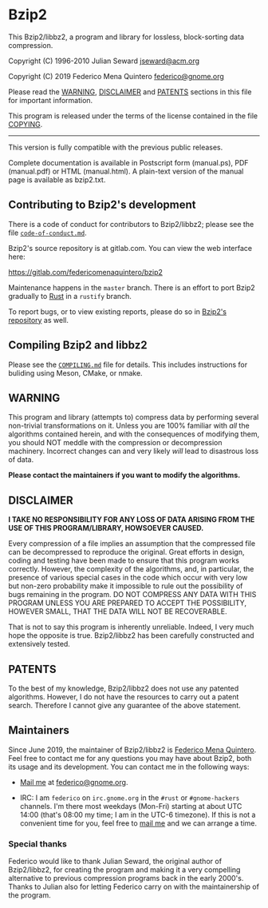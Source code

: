 Bzip2
=====

This Bzip2/libbz2, a program and library for lossless, block-sorting
data compression.

Copyright (C) 1996-2010 Julian Seward <jseward@acm.org>

Copyright (C) 2019 Federico Mena Quintero <federico@gnome.org>

Please read the [WARNING], [DISCLAIMER] and [PATENTS] sections in this
file for important information.

This program is released under the terms of the license contained
in the file [COPYING].

[WARNING]: #warning
[DISCLAIMER]: #disclaimer
[PATENTS]: #patents
[COPYING]: COPYING

------------------------------------------------------------------

This version is fully compatible with the previous public releases.

Complete documentation is available in Postscript form (manual.ps),
PDF (manual.pdf) or HTML (manual.html).  A plain-text version of the
manual page is available as bzip2.txt.

## Contributing to Bzip2's development

There is a code of conduct for contributors to Bzip2/libbz2; please
see the file [`code-of-conduct.md`][coc].

Bzip2's source repository is at gitlab.com.  You can view the web
interface here:

https://gitlab.com/federicomenaquintero/bzip2

Maintenance happens in the `master` branch.  There is an effort to port
Bzip2 gradually to [Rust] in a `rustify` branch.

To report bugs, or to view existing reports, please do so in [Bzip2's
repository][gitlab] as well.

[coc]: code-of-conduct.md
[gitlab]: https://gitlab.com/federicomenaquintero/bzip2/issues
[Rust]: https://www.rust-lang.org


## Compiling Bzip2 and libbz2

Please see the [`COMPILING.md`][COMPILING.md] file for details.  This includes
instructions for buliding using Meson, CMake, or nmake.

[COMPILING.md]: COMPILING.md

## WARNING

This program and library (attempts to) compress data by
performing several non-trivial transformations on it.
Unless you are 100% familiar with *all* the algorithms contained
herein, and with the consequences of modifying them, you should NOT
meddle with the compression or decompression machinery.  Incorrect
changes can and very likely *will* lead to disastrous loss of data.

**Please contact the maintainers if you want to modify the algorithms.**

## DISCLAIMER

**I TAKE NO RESPONSIBILITY FOR ANY LOSS OF DATA ARISING FROM THE
USE OF THIS PROGRAM/LIBRARY, HOWSOEVER CAUSED.**

Every compression of a file implies an assumption that the
compressed file can be decompressed to reproduce the original.
Great efforts in design, coding and testing have been made to
ensure that this program works correctly.  However, the complexity
of the algorithms, and, in particular, the presence of various
special cases in the code which occur with very low but non-zero
probability make it impossible to rule out the possibility of bugs
remaining in the program.  DO NOT COMPRESS ANY DATA WITH THIS
PROGRAM UNLESS YOU ARE PREPARED TO ACCEPT THE POSSIBILITY, HOWEVER
SMALL, THAT THE DATA WILL NOT BE RECOVERABLE.

That is not to say this program is inherently unreliable.
Indeed, I very much hope the opposite is true.  Bzip2/libbz2
has been carefully constructed and extensively tested.

## PATENTS

To the best of my knowledge, Bzip2/libbz2 does not use any patented
algorithms.  However, I do not have the resources to carry out a
patent search.  Therefore I cannot give any guarantee of the above
statement.

## Maintainers

Since June 2019, the maintainer of Bzip2/libbz2 is [Federico Mena
Quintero][federico].  Feel free to contact me for any questions you
may have about Bzip2, both its usage and its development.  You can
contact me in the following ways:

* [Mail me][mail] at federico@gnome.org.

* IRC: I am `federico` on `irc.gnome.org` in the `#rust` or
  `#gnome-hackers` channels.  I'm there most weekdays (Mon-Fri)
  starting at about UTC 14:00 (that's 08:00 my time; I am in the UTC-6
  timezone).  If this is not a convenient time for you, feel free to
  [mail me][mail] and we can arrange a time.

[mail]: mailto:federico@gnome.org
[federico]: https://people.gnome.org/~federico/

### Special thanks

Federico would like to thank Julian Seward, the original author of
Bzip2/libbz2, for creating the program and making it a very compelling
alternative to previous compression programs back in the early
2000's.  Thanks to Julian also for letting Federico carry on with the
maintainership of the program.
